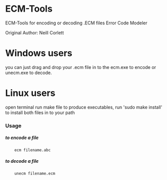 # ECM-Tools
ECM-Tools for encoding or decoding .ECM files Error Code Modeler

Original Author: Neill Corlett

# Windows users
you can just drag and drop your .ecm file in to the ecm.exe to encode or unecm.exe to decode.

# Linux users
open terminal run make file to produce executables, run 'sudo make install' to install both files in to your path

### Usage

##### to encode a file

        ecm filename.abc

##### to decode a file

        unecm filename.ecm
